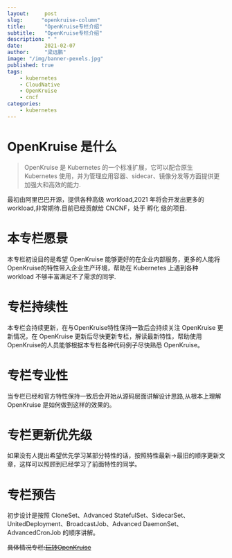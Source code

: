 ```yaml
---
layout:     post 
slug:      "openkruise-column"
title:      "OpenKruise专栏介绍"
subtitle:   "OpenKruise专栏介绍"
description: " "
date:       2021-02-07
author:     "梁远鹏"
image: "/img/banner-pexels.jpg"
published: true
tags:
    - kubernetes
    - CloudNative
    - OpenKruise
    - cncf
categories: 
    - kubernetes
---  
```


# OpenKruise 是什么
> OpenKruise 是 Kubernetes 的一个标准扩展，它可以配合原生 Kubernetes 使用，并为管理应用容器、sidecar、镜像分发等方面提供更加强大和高效的能力.  

最初由阿里巴巴开源，提供各种高级 workload,2021 年将会开发出更多的 workload,非常期待.目前已经贡献给 CNCNF，处于 孵化 级的项目.  

# 本专栏愿景  

本专栏初设目的是希望 OpenKruise 能够更好的在企业内部服务，更多的人能将OpenKruise的特性带入企业生产环境，帮助在 Kubernetes 上遇到各种 workload 不够丰富满足不了需求的同学.  

# 专栏持续性  

本专栏会持续更新，在与OpenKruise特性保持一致后会持续关注 OpenKruise 更新情况，在 OpenKruise 更新后尽快更新专栏，解读最新特性，帮助使用OpenKruise的人员能够根据本专栏各种代码例子尽快熟悉 OpenKruise。  

# 专栏专业性  

当专栏已经和官方特性保持一致后会开始从源码层面讲解设计思路,从根本上理解 OpenKruise 是如何做到这样的效果的。

# 专栏更新优先级  

如果没有人提出希望优先学习某部分特性的话，按照特性最新->最旧的顺序更新文章，这样可以照顾到已经学习了前面特性的同学。 

# 专栏预告  

初步设计是按照 CloneSet、Advanced StatefulSet、SidecarSet、UnitedDeployment、BroadcastJob、Advanced DaemonSet、AdvancedCronJob 的顺序讲解。

~~具体情况专栏:[玩转OpenKruise](https://blog.csdn.net/lypgcs/category_10804059.html?utm_source=&spm=1001.2101.3001.4235)~~